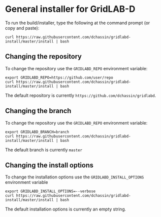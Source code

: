 # General installer for GridLAB-D

To run the build/installer, type the following at the command prompt (or copy and paste):
~~~
curl https://raw.githubusercontent.com/dchassin/gridlabd-install/master/install | bash
~~~

## Changing the repository

To change the repository use the `GRIDLABD_REPO` environment variable:
~~~
export GRIDLABD_REPO=https://github.com/user/repo
curl https://raw.githubusercontent.com/dchassin/gridlabd-install/master/install | bash
~~~
The default repository is currently `https://github.com/dchassin/gridlabd`.

## Changing the branch

To change the repository use the `GRIDLABD_REPO` environment variable:
~~~
export GRIDLABD_BRANCH=branch
curl https://raw.githubusercontent.com/dchassin/gridlabd-install/master/install | bash
~~~
The default branch is currently `master`

## Changing the install options

To change the installation options use the `GRIDLABD_INSTALL_OPTIONS` environment variable
~~~
export GRIDLABD_INSTALL_OPTIONS=--verbose
curl https://raw.githubusercontent.com/dchassin/gridlabd-install/master/install | bash
~~~
The default installation options is currently an empty string.

